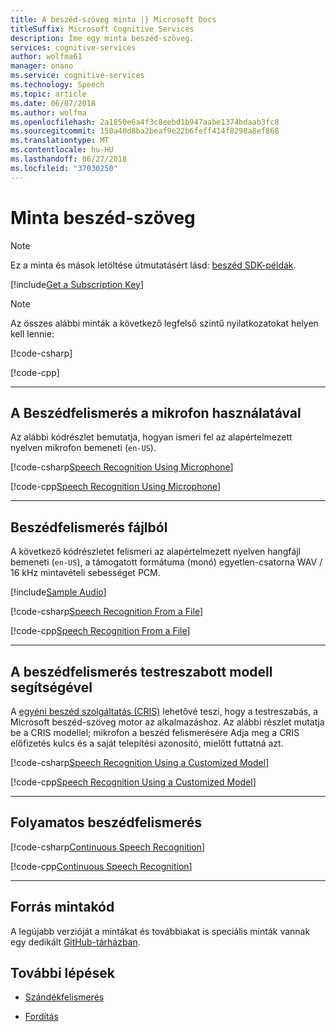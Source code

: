 ```yaml
---
title: A beszéd-szöveg minta |} Microsoft Docs
titleSuffix: Microsoft Cognitive Services
description: Íme egy minta beszéd-szöveg.
services: cognitive-services
author: wolfma61
manager: onano
ms.service: cognitive-services
ms.technology: Speech
ms.topic: article
ms.date: 06/07/2018
ms.author: wolfma
ms.openlocfilehash: 2a1850e6a4f3c8eebd1b947aabe1374bdaab3fc8
ms.sourcegitcommit: 150a40d8ba2beaf9e22b6feff414f8298a8ef868
ms.translationtype: MT
ms.contentlocale: hu-HU
ms.lasthandoff: 06/27/2018
ms.locfileid: "37030250"
---
```

# <a name="sample-for-speech-to-text"></a>Minta beszéd-szöveg

> [!NOTE]
> Ez a minta és mások letöltése útmutatásért lásd: [beszéd SDK-példák](samples.md).

[!include[Get a Subscription Key](includes/get-subscription-key.md)]

> [!NOTE]
> Az összes alábbi minták a következő legfelső szintű nyilatkozatokat helyen kell lennie:
>
> [!code-csharp[](~/samples-cognitive-services-speech-sdk/Windows/csharp_samples/speech_recognition_samples.cs#toplevel)]
>
> [!code-cpp[](~/samples-cognitive-services-speech-sdk/Windows/cxx_samples/speech_recognition_samples.cpp#toplevel)]
>
> - - -

## <a name="speech-recognition-using-the-microphone"></a>A Beszédfelismerés a mikrofon használatával

Az alábbi kódrészlet bemutatja, hogyan ismeri fel az alapértelmezett nyelven mikrofon bemeneti (`en-US`).

[!code-csharp[Speech Recognition Using Microphone](~/samples-cognitive-services-speech-sdk/Windows/csharp_samples/speech_recognition_samples.cs#recognitionWithMicrophone)]

[!code-cpp[Speech Recognition Using Microphone](~/samples-cognitive-services-speech-sdk/Windows/cxx_samples/speech_recognition_samples.cpp#SpeechRecognitionWithMicrophone)]

- - -

## <a name="speech-recognition-from-a-file"></a>Beszédfelismerés fájlból

A következő kódrészletet felismeri az alapértelmezett nyelven hangfájl bemeneti (`en-US`), a támogatott formátuma (monó) egyetlen-csatorna WAV / 16 kHz mintavételi sebességet PCM.

[!include[Sample Audio](includes/sample-audio.md)]

[!code-csharp[Speech Recognition From a File](~/samples-cognitive-services-speech-sdk/Windows/csharp_samples/speech_recognition_samples.cs?name=recognitionFromFile)]

[!code-cpp[Speech Recognition From a File](~/samples-cognitive-services-speech-sdk/Windows/cxx_samples/speech_recognition_samples.cpp?name=SpeechRecognitionWithFile)]

- - -

## <a name="speech-recognition-using-a-customized-model"></a>A beszédfelismerés testreszabott modell segítségével

A [egyéni beszéd szolgáltatás (CRIS)](https://www.cris.ai/) lehetővé teszi, hogy a testreszabás, a Microsoft beszéd-szöveg motor az alkalmazáshoz. Az alábbi részlet mutatja be a CRIS modellel; mikrofon a beszéd felismerésére Adja meg a CRIS előfizetés kulcs és a saját telepítési azonosító, mielőtt futtatná azt.

[!code-csharp[Speech Recognition Using a Customized Model](~/samples-cognitive-services-speech-sdk/Windows/csharp_samples/speech_recognition_samples.cs#recognitionCustomized)]

[!code-cpp[Speech Recognition Using a Customized Model](~/samples-cognitive-services-speech-sdk/Windows/cxx_samples/speech_recognition_samples.cpp#SpeechRecognitionUsingCustomizedModel)]

- - -

## <a name="continuous-speech-recognition"></a>Folyamatos beszédfelismerés

[!code-csharp[Continuous Speech Recognition](~/samples-cognitive-services-speech-sdk/Windows/csharp_samples/speech_recognition_samples.cs#recognitionContinuous)]

[!code-cpp[Continuous Speech Recognition](~/samples-cognitive-services-speech-sdk/Windows/cxx_samples/speech_recognition_samples.cpp#SpeechContinuousRecognitionUsingEvents)]

- - -

## <a name="sample-source-code"></a>Forrás mintakód

A legújabb verzióját a mintákat és továbbiakat is speciális minták vannak egy dedikált [GitHub-tárházban](https://github.com/Azure-Samples/cognitive-services-speech-sdk).

## <a name="next-steps"></a>További lépések

- [Szándékfelismerés](./intent.md)

- [Fordítás](./translation.md)
